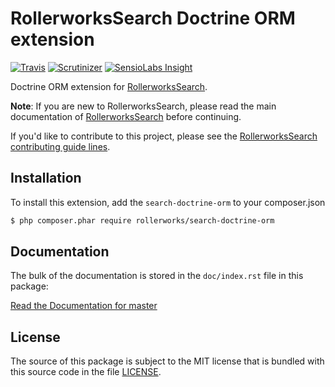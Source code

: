 RollerworksSearch Doctrine ORM extension
========================================

[![Travis](https://img.shields.io/travis/rollerworks/rollerworks-search-doctrine-orm.svg)](https://travis-ci.org/rollerworks/search-doctrine-orm)
[![Scrutinizer](https://img.shields.io/scrutinizer/g/rollerworks/search-doctrine-orm.svg)](https://scrutinizer-ci.com/g/rollerworks/rollerworks-search-doctrine-orm/)
[![SensioLabs Insight](https://img.shields.io/sensiolabs/i/4a8aa7d8-4e90-4097-aebb-ec0126f5217b.svg)](https://insight.sensiolabs.com/projects/4a8aa7d8-4e90-4097-aebb-ec0126f5217b)

Doctrine ORM extension for [RollerworksSearch][1].

**Note**: If you are new to RollerworksSearch, please read the main documentation
of [RollerworksSearch][1] before continuing.

If you'd like to contribute to this project, please see the [RollerworksSearch contributing guide lines][2].

Installation
------------

To install this extension, add the `search-doctrine-orm` to your composer.json

```bash
$ php composer.phar require rollerworks/search-doctrine-orm
```

Documentation
-------------

The bulk of the documentation is stored in the `doc/index.rst`
file in this package:

[Read the Documentation for master][3]

License
-------

The source of this package is subject to the MIT license that is bundled
with this source code in the file [LICENSE](LICENSE).

[1]: https://github.com/rollerworks/RollerworksSearch
[2]: https://github.com/rollerworks/RollerworksSearch#contributing
[3]: http://rollerworks-search-doctrine-orm.readthedocs.org/en/latest/
